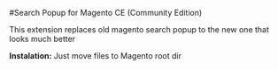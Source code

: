 #Search Popup for Magento CE (Community Edition)

This extension replaces old magento search popup to the new one that looks much better

**Instalation:**
Just move files to Magento root dir
